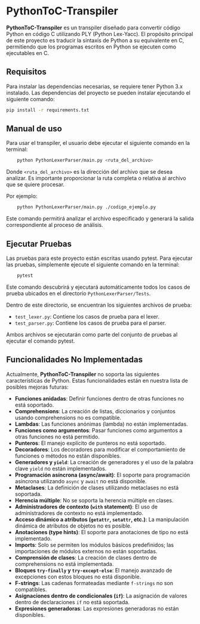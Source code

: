 # PythonToC-Transpiler

**PythonToC-Transpiler** es un transpiler diseñado para convertir código Python en código C utilizando PLY (Python Lex-Yacc). El propósito principal de este proyecto es traducir la sintaxis de Python a su equivalente en C, permitiendo que los programas escritos en Python se ejecuten como ejecutables en C.

## Requisitos

Para instalar las dependencias necesarias, se requiere tener Python 3.x instalado. Las dependencias del proyecto se pueden instalar ejecutando el siguiente comando:

```bash
pip install -r requirements.txt
```

## Manual de uso

Para usar el transpiler, el usuario debe ejecutar el siguiente comando en la terminal:

```bash
    python PythonLexerParser/main.py <ruta_del_archivo>
```

Donde `<ruta_del_archivo>` es la dirección del archivo que se desea analizar. Es importante proporcionar la ruta completa o relativa al archivo que se quiere procesar.

Por ejemplo:

```bash
    python PythonLexerParser/main.py ./codigo_ejemplo.py
```

Este comando permitirá analizar el archivo especificado y generará la salida correspondiente al proceso de análisis.

## Ejecutar Pruebas
Las pruebas para este proyecto están escritas usando pytest. Para ejecutar las pruebas, simplemente ejecute el siguiente comando en la terminal:

```bash
    pytest
```
Este comando descubrirá y ejecutará automáticamente todos los casos de prueba ubicados en el directorio `PythonLexerParser/Tests`.

Dentro de este directorio, se encuentran los siguientes archivos de prueba:

- `test_lexer.py`: Contiene los casos de prueba para el lexer.
- `test_parser.py`: Contiene los casos de prueba para el parser.

Ambos archivos se ejecutarán como parte del conjunto de pruebas al ejecutar el comando pytest.

## Funcionalidades No Implementadas

Actualmente, **PythonToC-Transpiler** no soporta las siguientes características de Python. Estas funcionalidades están en nuestra lista de posibles mejoras futuras:

- **Funciones anidadas**: Definir funciones dentro de otras funciones no está soportado.
- **Comprehensions**: La creación de listas, diccionarios y conjuntos usando comprehensions no es compatible.
- **Lambdas**: Las funciones anónimas (lambda) no están implementadas.
- **Funciones como argumentos**: Pasar funciones como argumentos a otras funciones no está permitido.
- **Punteros**: El manejo explícito de punteros no está soportado.
- **Decoradores**: Los decoradores para modificar el comportamiento de funciones o métodos no están disponibles.
- **Generadores y `yield`**: La creación de generadores y el uso de la palabra clave `yield` no están implementados.
- **Programación asíncrona (async/await)**: El soporte para programación asíncrona utilizando `async` y `await` no está disponible.
- **Metaclases**: La definición de clases utilizando metaclases no está soportada.
- **Herencia múltiple**: No se soporta la herencia múltiple en clases.
- **Administradores de contexto (`with` statement)**: El uso de administradores de contexto no está implementado.
- **Acceso dinámico a atributos (`getattr`, `setattr`, etc.)**: La manipulación dinámica de atributos de objetos no es posible.
- **Anotaciones (type hints)**: El soporte para anotaciones de tipo no está implementado.
- **Imports**: Solo se permiten los módulos básicos predefinidos; las importaciones de módulos externos no están soportadas.
- **Comprensión de clases**: La creación de clases dentro de comprehensions no está implementada.
- **Bloques `try-finally` y `try-except-else`**: El manejo avanzado de excepciones con estos bloques no está disponible.
- **F-strings**: Las cadenas formateadas mediante `f-strings` no son compatibles.
- **Asignaciones dentro de condicionales (`if`)**: La asignación de valores dentro de declaraciones `if` no está soportada.
- **Expresiones generadoras**: Las expresiones generadoras no están disponibles.